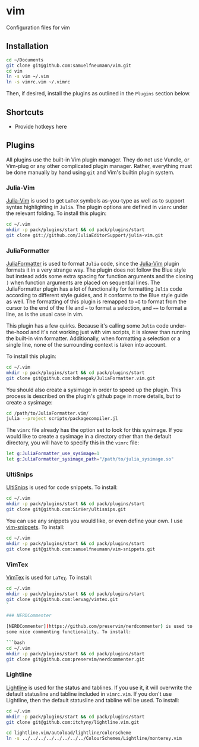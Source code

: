 # vim
Configuration files for vim

## Installation

```bash
cd ~/Documents
git clone git@github.com:samuelfneumann/vim.git
cd vim
ln -s vim ~/.vim
ln -s vimrc.vim ~/.vimrc
```

Then, if desired, install the plugins as outlined in the `Plugins` section
below.

## Shortcuts
- Provide hotkeys here

## Plugins

All plugins use the built-in Vim plugin manager. They do not use Vundle, or
Vim-plug or any other complicated plugin manager. Rather, everything must be
done manually by hand using `git` and Vim's builtin plugin system.

### Julia-Vim

[Julia-Vim](https://github.com/JuliaEditorSupport/julia-vim/tree/master/keymap)
is used to get `LaTeΧ` symbols as-you-type as well as to support syntax
highlighting in `Julia`. The plugin options are defined in
`vimrc` under the relevant folding. To install this plugin:

```bash
cd ~/.vim
mkdir -p pack/plugins/start && cd pack/plugins/start
git clone git://github.com/JuliaEditorSupport/julia-vim.git
```
### JuliaFormatter
[JuliaFormatter](https://github.com/kdheepak/JuliaFormatter.vim) is used to
format `Julia` code, since the
[Julia-Vim](https://github.com/JuliaEditorSupport/julia-vim/tree/master/keymap)
plugin formats it in a very strange way. The plugin does not follow the Blue
style but instead adds some extra spacing for function arguments and the
closing `)` when function arguments are placed on sequential lines.
The JuliaFormatter plugin has a lot of
functionality for formatting `Julia` code according to different style guides,
and it conforms to the Blue style guide as well.
The formatting of this plugin is remapped to `=G` to format from the cursor to
the end of the file and `=` to format a selection, and `==` to format a line,
as is the usual case in vim.

This plugin has a few quirks. Because it's calling some `Julia` code
under-the-hood and it's not working just with vim scripts, it is slower
than running the built-in vim formatter. Additionally, when formatting a
selection or a single line, none of the surrounding context is taken into
account.

To install this plugin:
```bash
cd ~/.vim
mkdir -p pack/plugins/start && cd pack/plugins/start
git clone git@github.com:kdheepak/JuliaFormatter.vim.git
```

You should also create a sysimage in order to speed up the plugin. This process
is described on the plugin's github page in more details, but to create a
sysimage:

```bash
cd /path/to/JuliaFormatter.vim/
julia --project scripts/packagecompiler.jl
```

The `vimrc` file already has the option set to look for this sysimage. If you
would like to create a sysimage in a directory other than the default
directory, you will have to specify this in the `vimrc` file:

```bash
let g:JuliaFormatter_use_sysimage=1
let g:JuliaFormatter_sysimage_path="/path/to/julia_sysimage.so"
```

### UltiSnips
[UltiSnips](https://github.com/SirVer/ultisnips) is used for code snippets. To
install:

```bash
cd ~/.vim
mkdir -p pack/plugins/start && cd pack/plugins/start
git clone git@github.com:SirVer/ultisnips.git
```

You can use any snippets you would like, or even define your own. I use
[vim-snippets](https://github.com/honza/vim-snippets). To install:

```bash
cd ~/.vim
mkdir -p pack/plugins/start && cd pack/plugins/start
git clone git@github.com:samuelfneumann/vim-snippets.git
```

### VimTex
[VimTex](https://github.com/lervag/vimtex) is used for `LaTeχ`. To install:

```bash
cd ~/.vim
mkdir -p pack/plugins/start && cd pack/plugins/start
git clone git@github.com:lervag/vimtex.git
`

### NERDCommenter

[NERDCommenter](https://github.com/preservim/nerdcommenter) is used to provide
some nice commenting functionality. To install:

```bash
cd ~/.vim
mkdir -p pack/plugins/start && cd pack/plugins/start
git clone git@github.com:preservim/nerdcommenter.git
```

### Lightline

[Lightline](https://github.com/itchyny/lightline.vim) is used for the status
and tablines. If you use it, it will overwrite
the default statusline and tabline included in `vimrc.vim`. If you don't use
Lightline, then the default statusline and tabline will be used. To install:

```bash
cd ~/.vim
mkdir -p pack/plugins/start && cd pack/plugins/start
git clone git@github.com:itchyny/lightline.vim.git

cd lightline.vim/autoload/lightline/colorscheme
ln -s ../../../../../../../../ColourSchemes/Lightline/monterey.vim
```
